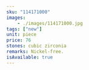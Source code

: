 ```yaml
---
sku: "114171000"
images:
    - ./images/114171000.jpg
tags: ["new"]
unit: piece
price: 76
stones: cubic zirconia
remarks: Nickel-free.
isAvailable: true
---
```

